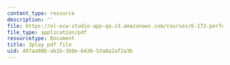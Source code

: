 ```yaml
---
content_type: resource
description: ''
file: https://ol-ocw-studio-app-qa.s3.amazonaws.com/courses/6-172-performance-engineering-of-software-systems-fall-2018/497aa98bab1b3b9e643653a8a2af2a3b_a_R_DpsENfk.pdf
file_type: application/pdf
resourcetype: Document
title: 3play pdf file
uid: 497aa98b-ab1b-3b9e-6436-53a8a2af2a3b
---
```

